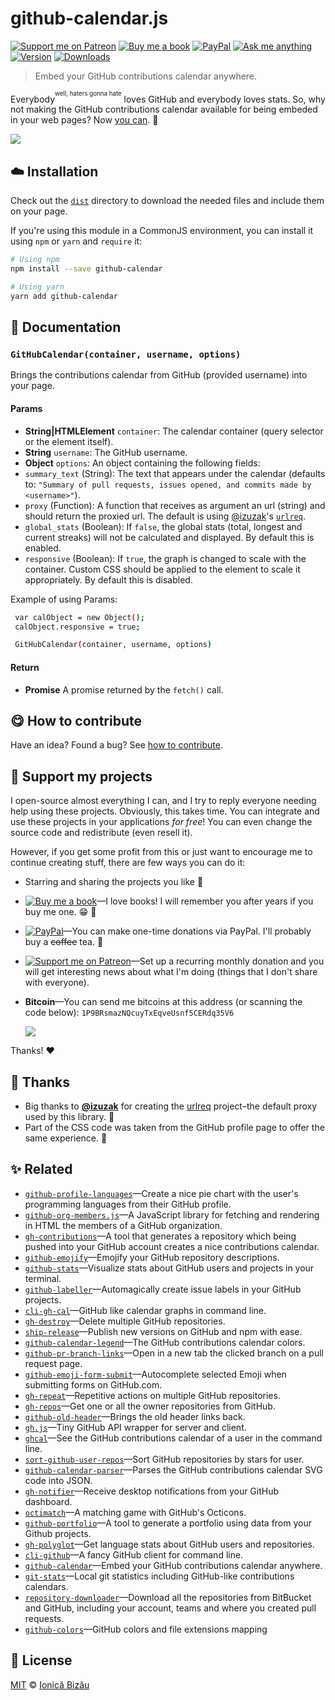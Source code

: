 <!-- Please do not edit this file. Edit the `blah` field in the `package.json` instead. If in doubt, open an issue. -->


# github-calendar.js

 [![Support me on Patreon][badge_patreon]][patreon] [![Buy me a book][badge_amazon]][amazon] [![PayPal][badge_paypal_donate]][paypal-donations] [![Ask me anything](https://img.shields.io/badge/ask%20me-anything-1abc9c.svg)](https://github.com/IonicaBizau/ama) [![Version](https://img.shields.io/npm/v/github-calendar.svg)](https://www.npmjs.com/package/github-calendar) [![Downloads](https://img.shields.io/npm/dt/github-calendar.svg)](https://www.npmjs.com/package/github-calendar)

> Embed your GitHub contributions calendar anywhere.


Everybody<sup><sup>well, haters gonna hate</sup></sup> loves GitHub and everybody loves stats. So, why not making the GitHub contributions calendar available for being embeded in your web pages? Now [you can](https://ionicabizau.github.io/github-calendar/example). :tada:


[![](http://i.imgur.com/S1h8XoB.jpg)](https://ionicabizau.github.io/github-calendar/example)


## :cloud: Installation


Check out the [`dist`](/dist) directory to download the needed files and include them on your page.

If you're using this module in a CommonJS environment, you can install it using `npm` or `yarn` and `require` it:

```sh
# Using npm
npm install --save github-calendar

# Using yarn
yarn add github-calendar
```


## :memo: Documentation


### `GitHubCalendar(container, username, options)`
Brings the contributions calendar from GitHub (provided username) into your page.

#### Params

- **String|HTMLElement** `container`: The calendar container (query selector or the element itself).
- **String** `username`: The GitHub username.
- **Object** `options`: An object containing the following fields:
 - `summary_text` (String): The text that appears under the calendar (defaults to: `"Summary of
   pull requests, issues opened, and commits made by <username>"`).
 - `proxy` (Function): A function that receives as argument an url (string) and should return the proxied url.
   The default is using [@izuzak](https://github.com/izuzak)'s [`urlreq`](https://github.com/izuzak/urlreq).
 - `global_stats` (Boolean): If `false`, the global stats (total, longest and current streaks) will not be calculated and displayed. By default this is enabled.
 - `responsive` (Boolean): If `true`, the graph is changed to scale with the container. Custom CSS should be applied to the element to scale it appropriately. By default this is disabled.

  Example of using Params:
```sh
 var calObject = new Object();
 calObject.responsive = true;

 GitHubCalendar(container, username, options)

```
 
#### Return
- **Promise** A promise returned by the `fetch()` call.



## :yum: How to contribute
Have an idea? Found a bug? See [how to contribute][contributing].


## :sparkling_heart: Support my projects

I open-source almost everything I can, and I try to reply everyone needing help using these projects. Obviously,
this takes time. You can integrate and use these projects in your applications *for free*! You can even change the source code and redistribute (even resell it).

However, if you get some profit from this or just want to encourage me to continue creating stuff, there are few ways you can do it:

 - Starring and sharing the projects you like :rocket:
 - [![Buy me a book][badge_amazon]][amazon]—I love books! I will remember you after years if you buy me one. :grin: :book:
 - [![PayPal][badge_paypal]][paypal-donations]—You can make one-time donations via PayPal. I'll probably buy a ~~coffee~~ tea. :tea:
 - [![Support me on Patreon][badge_patreon]][patreon]—Set up a recurring monthly donation and you will get interesting news about what I'm doing (things that I don't share with everyone).
 - **Bitcoin**—You can send me bitcoins at this address (or scanning the code below): `1P9BRsmazNQcuyTxEqveUsnf5CERdq35V6`

    ![](https://i.imgur.com/z6OQI95.png)

Thanks! :heart:


## :cake: Thanks

 - Big thanks to [**@izuzak**](https://github.com/izuzak) for creating the [urlreq](https://github.com/izuzak/urlreq) project–the default proxy used by this library. :cake:
 - Part of the CSS code was taken from the GitHub profile page to offer the same experience. :art:



## :sparkles: Related

 - [`github-profile-languages`](https://github.com/IonicaBizau/github-profile-languages)—Create a nice pie chart with the user's programming languages from their GitHub profile.
 - [`github-org-members.js`](https://github.com/IonicaBizau/github-org-members.js)—A JavaScript library for fetching and rendering in HTML the members of a GitHub organization.
 - [`gh-contributions`](https://github.com/IonicaBizau/github-contributions)—A tool that generates a repository which being pushed into your GitHub account creates a nice contributions calendar.
 - [`github-emojify`](https://github.com/IonicaBizau/github-emojify#readme)—Emojify your GitHub repository descriptions.
 - [`github-stats`](https://github.com/IonicaBizau/github-stats)—Visualize stats about GitHub users and projects in your terminal.
 - [`github-labeller`](https://github.com/IonicaBizau/github-labeller#readme)—Automagically create issue labels in your GitHub projects.
 - [`cli-gh-cal`](https://github.com/IonicaBizau/cli-gh-cal)—GitHub like calendar graphs in command line.
 - [`gh-destroy`](https://github.com/IonicaBizau/gh-destroy#readme)—Delete multiple GitHub repositories.
 - [`ship-release`](https://github.com/IonicaBizau/ship-release#readme)—Publish new versions on GitHub and npm with ease.
 - [`github-calendar-legend`](https://github.com/IonicaBizau/github-calendar-legend#readme)—The GitHub contributions calendar colors.
 - [`github-pr-branch-links`](https://github.com/IonicaBizau/github-pr-branch-links)—Open in a new tab the clicked branch on a pull request page.
 - [`github-emoji-form-submit`](https://github.com/IonicaBizau/github-emoji-form-submit#readme)—Autocomplete selected Emoji when submitting forms on GitHub.com.
 - [`gh-repeat`](https://github.com/IonicaBizau/gh-repeat#readme)—Repetitive actions on multiple GitHub repositories.
 - [`gh-repos`](https://github.com/IonicaBizau/gh-repos#readme)—Get one or all the owner repositories from GitHub.
 - [`github-old-header`](https://github.com/IonicaBizau/github-old-header)—Brings the old header links back.
 - [`gh.js`](https://github.com/IonicaBizau/gh.js)—Tiny GitHub API wrapper for server and client.
 - [`ghcal`](https://github.com/IonicaBizau/ghcal)—See the GitHub contributions calendar of a user in the command line.
 - [`sort-github-user-repos`](https://github.com/IonicaBizau/sort-github-user-repos#readme)—Sort GitHub repositories by stars for user.
 - [`github-calendar-parser`](https://github.com/IonicaBizau/github-calendar-parser#readme)—Parses the GitHub contributions calendar SVG code into JSON.
 - [`gh-notifier`](https://bitbucket.org/IonicaBizau/gh-notifier#readme)—Receive desktop notifications from your GitHub dashboard.
 - [`octimatch`](https://github.com/IonicaBizau/OctiMatch#readme)—A matching game with GitHub's Octicons.
 - [`github-portfolio`](https://github.com/IonicaBizau/github-portfolio#readme)—A tool to generate a portfolio using data from your Github projects.
 - [`gh-polyglot`](https://github.com/IonicaBizau/node-gh-polyglot)—Get language stats about GitHub users and repositories.
 - [`cli-github`](https://github.com/IonicaBizau/cli-github)—A fancy GitHub client for command line.
 - [`github-calendar`](https://github.com/IonicaBizau/github-calendar#readme)—Embed your GitHub contributions calendar anywhere.
 - [`git-stats`](https://github.com/IonicaBizau/git-stats)—Local git statistics including GitHub-like contributions calendars.
 - [`repository-downloader`](https://github.com/IonicaBizau/repository-downloader)—Download all the repositories from BitBucket and GitHub, including your account, teams and where you created pull requests.
 - [`github-colors`](https://github.com/IonicaBizau/github-colors)—GitHub colors and file extensions mapping



## :scroll: License

[MIT][license] © [Ionică Bizău][website]

[badge_patreon]: http://ionicabizau.github.io/badges/patreon.svg
[badge_amazon]: http://ionicabizau.github.io/badges/amazon.svg
[badge_paypal]: http://ionicabizau.github.io/badges/paypal.svg
[badge_paypal_donate]: http://ionicabizau.github.io/badges/paypal_donate.svg
[patreon]: https://www.patreon.com/ionicabizau
[amazon]: http://amzn.eu/hRo9sIZ
[paypal-donations]: https://www.paypal.com/cgi-bin/webscr?cmd=_s-xclick&hosted_button_id=RVXDDLKKLQRJW
[donate-now]: http://i.imgur.com/6cMbHOC.png

[license]: http://showalicense.com/?fullname=Ionic%C4%83%20Biz%C4%83u%20%3Cbizauionica%40gmail.com%3E%20(https%3A%2F%2Fionicabizau.net)&year=2016#license-mit
[website]: https://ionicabizau.net
[contributing]: /CONTRIBUTING.md
[docs]: /DOCUMENTATION.md
